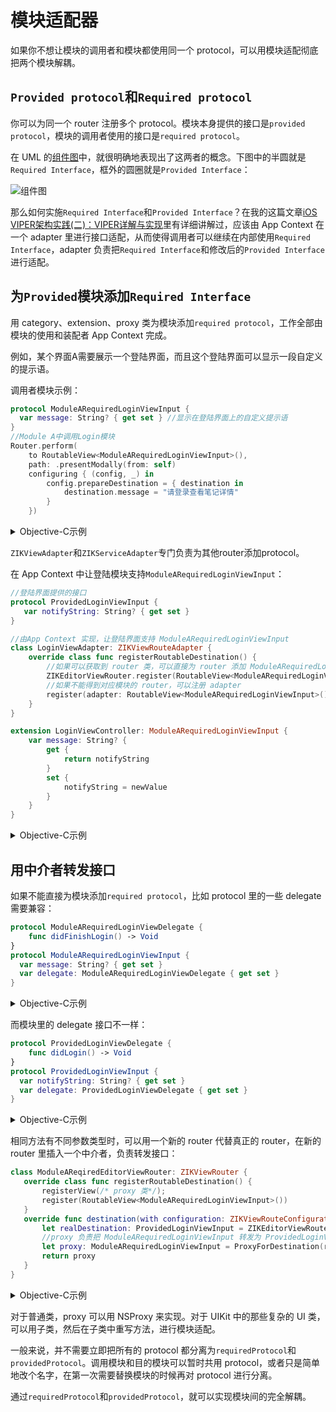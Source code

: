 # 模块适配器

如果你不想让模块的调用者和模块都使用同一个 protocol，可以用模块适配彻底把两个模块解耦。

## `Provided protocol`和`Required protocol`

你可以为同一个 router 注册多个 protocol。模块本身提供的接口是`provided protocol`，模块的调用者使用的接口是`required protocol`。

在 UML 的[组件图](http://www.uml-diagrams.org/component-diagrams.html)中，就很明确地表现出了这两者的概念。下图中的半圆就是`Required Interface`，框外的圆圈就是`Provided Interface`：

![组件图](http://upload-images.jianshu.io/upload_images/5879294-6309bffe07ebf178.png?imageMogr2/auto-orient/strip%7CimageView2/2)

那么如何实施`Required Interface`和`Provided Interface`？在我的这篇文章[iOS VIPER架构实践(二)：VIPER详解与实现](http://www.jianshu.com/p/de96a056b66a)里有详细讲解过，应该由 App Context 在一个 adapter 里进行接口适配，从而使得调用者可以继续在内部使用`Required Interface`，adapter 负责把`Required Interface`和修改后的`Provided Interface`进行适配。

## 为`Provided`模块添加`Required Interface`

用 category、extension、proxy 类为模块添加`required protocol`，工作全部由模块的使用和装配者 App Context 完成。

例如，某个界面A需要展示一个登陆界面，而且这个登陆界面可以显示一段自定义的提示语。

调用者模块示例：

```swift
protocol ModuleARequiredLoginViewInput {
  var message: String? { get set } //显示在登陆界面上的自定义提示语
}
//Module A中调用Login模块
Router.perform(
    to RoutableView<ModuleARequiredLoginViewInput>(),
    path: .presentModally(from: self)
    configuring { (config, _) in
        config.prepareDestination = { destination in
            destination.message = "请登录查看笔记详情"
        }
    })
```
<details><summary>Objective-C示例</summary>

```objectivec
@protocol ModuleARequiredLoginViewInput <ZIKViewRoutable>
@property (nonatomic, copy) NSString *message;
@end

//Module A 中调用 Login 模块
[ZIKRouterToView(ModuleARequiredLoginViewInput)
	          performPath:ZIKViewRoutePath.presentModallyFrom(self)
	          configuring:^(ZIKViewRouteConfiguration *config) {
	              //配置目的界面
	              config.prepareDestination = ^(id<ModuleARequiredLoginViewInput> destination) {
	                  destination.message = @"请登录查看笔记详情";
	              };
	          }];
```
</details>

`ZIKViewAdapter`和`ZIKServiceAdapter`专门负责为其他router添加protocol。

在 App Context 中让登陆模块支持`ModuleARequiredLoginViewInput`：

```swift
//登陆界面提供的接口
protocol ProvidedLoginViewInput {
   var notifyString: String? { get set }
}
```
```swift
//由App Context 实现，让登陆界面支持 ModuleARequiredLoginViewInput
class LoginViewAdapter: ZIKViewRouteAdapter {
    override class func registerRoutableDestination() {
        //如果可以获取到 router 类，可以直接为 router 添加 ModuleARequiredLoginViewInput
        ZIKEditorViewRouter.register(RoutableView<ModuleARequiredLoginViewInput>())
        //如果不能得到对应模块的 router，可以注册 adapter
        register(adapter: RoutableView<ModuleARequiredLoginViewInput>(), forAdaptee: RoutableView<ProvidedLoginViewInput>())
    }
}

extension LoginViewController: ModuleARequiredLoginViewInput {
    var message: String? {
        get {
            return notifyString
        }
        set {
            notifyString = newValue
        }
    }
}
```
<details><summary>Objective-C示例</summary>

```objectivec
//Login Module Provided Interface
@protocol ProvidedLoginViewInput <NSObject>
@property (nonatomic, copy) NSString *notifyString;
@end
```
```objectivec
//LoginViewAdapter.h，ZIKViewRouteAdapter 的子类
@interface LoginViewAdapter : ZIKViewRouteAdapter
@end

//LoginViewAdapter.m
@implementation LoginViewAdapter

+ (void)registerRoutableDestination {
	//如果可以获取到 router 类，可以直接为 router 添加 ModuleARequiredLoginViewInput
	[ZIKEditorViewRouter registerViewProtocol:ZIKRoutable(ModuleARequiredLoginViewInput)];
	//如果不能得到对应模块的 router，可以注册 adapter
	[self registerDestinationAdapter:ZIKRoutable(ModuleARequiredLoginViewInput) forAdaptee:ZIKRoutable(ProvidedLoginViewInput)];
}

@end

//用Objective-C的 category、Swift 的 extension 进行接口适配
@interface LoginViewController (ModuleAAdapter) <ModuleARequiredLoginViewInput>
@property (nonatomic, copy) NSString *message;
@end
@implementation LoginViewController (ModuleAAdapter)
- (void)setMessage:(NSString *)message {
	self.notifyString = message;
}
- (NSString *)message {
	return self.notifyString;
}
@end
```
</details>

## 用中介者转发接口

如果不能直接为模块添加`required protocol`，比如 protocol 里的一些 delegate 需要兼容：

```swift
protocol ModuleARequiredLoginViewDelegate {
    func didFinishLogin() -> Void
}
protocol ModuleARequiredLoginViewInput {
  var message: String? { get set }
  var delegate: ModuleARequiredLoginViewDelegate { get set }
}
```
<details><summary>Objective-C示例</summary>

```objectivec
@protocol ModuleARequiredLoginViewDelegate <NSObject>
- (void)didFinishLogin;
@end

@protocol ModuleARequiredLoginViewInput <ZIKViewRoutable>
@property (nonatomic, copy) NSString *message;
@property (nonatomic, weak) id<ModuleARequiredLoginViewDelegate> delegate;
@end
```
</details>

而模块里的 delegate 接口不一样：

```swift
protocol ProvidedLoginViewDelegate {
    func didLogin() -> Void
}
protocol ProvidedLoginViewInput {
  var notifyString: String? { get set }
  var delegate: ProvidedLoginViewDelegate { get set }
}
```
<details><summary>Objective-C示例</summary>

```objectivec
@protocol ProvidedLoginViewDelegate <NSObject>
- (void)didLogin;
@end

@protocol ProvidedLoginViewInput <NSObject>
@property (nonatomic, copy) NSString *notifyString;
@property (nonatomic, weak) id<ProvidedLoginViewDelegate> delegate;
@end
```
</details>

相同方法有不同参数类型时，可以用一个新的 router 代替真正的 router，在新的 router 里插入一个中介者，负责转发接口：

```swift
class ModuleAReqiredEditorViewRouter: ZIKViewRouter {
   override class func registerRoutableDestination() {
       registerView(/* proxy 类*/);
       register(RoutableView<ModuleARequiredLoginViewInput>())
   }
   override func destination(with configuration: ZIKViewRouteConfiguration) -> ModuleARequiredLoginViewInput? {
       let realDestination: ProvidedLoginViewInput = ZIKEditorViewRouter.makeDestination()
       //proxy 负责把 ModuleARequiredLoginViewInput 转发为 ProvidedLoginViewInput
       let proxy: ModuleARequiredLoginViewInput = ProxyForDestination(realDestination)
       return proxy
   }
}

```
<details><summary>Objective-C示例</summary>

```objectivec
@implementation ZIKModuleARequiredEditorViewRouter
+ (void)registerRoutableDestination {
	//注册 ModuleARequiredLoginViewInput，和新的ZIKModuleARequiredEditorViewRouter 配对，而不是目的模块中的 ZIKEditorViewRouter
	[self registerView:/* proxy 类*/];
	[self registerViewProtocol:ZIKRoutable(NoteListRequiredNoteEditorProtocol)];
}
- (id)destinationWithConfiguration:(ZIKViewRouteConfiguration *)configuration {
   //用 ZIKEditorViewRouter 获取真正的 destination
   id<ProvidedLoginViewInput> realDestination = [ZIKEditorViewRouter makeDestination];
    //proxy 负责把 ModuleARequiredLoginViewInput 转发为 ProvidedLoginViewInput
    id<ModuleARequiredLoginViewInput> proxy = ProxyForDestination(realDestination);
    return mediator;
}
@end
```
</details>

对于普通类，proxy 可以用 NSProxy 来实现。对于 UIKit 中的那些复杂的 UI 类，可以用子类，然后在子类中重写方法，进行模块适配。

一般来说，并不需要立即把所有的 protocol 都分离为`requiredProtocol`和`providedProtocol`。调用模块和目的模块可以暂时共用 protocol，或者只是简单地改个名字，在第一次需要替换模块的时候再对 protocol 进行分离。

通过`requiredProtocol`和`providedProtocol`，就可以实现模块间的完全解耦。